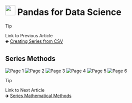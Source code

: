 # <picture> <source srcset="https://pandas.pydata.org/static/img/pandas_mark_white.svg" type="image/webp"> <img src="https://pandas.pydata.org/static/img/pandas_mark_white.svg" width="32" height="32"> </picture> Pandas for Data Science 
> [!TIP]  
> Link to Previous Article  
> 🡸 [Creating Series from CSV](../Articles/103_creating_series_from_csv.md)

## Series Methods

![Page 1](../Resources/Images/104_01.jpeg) 
![Page 2](../Resources/Images/104_02.jpeg) 
![Page 3](../Resources/Images/104_03.jpeg) 
![Page 4](../Resources/Images/104_04.jpeg) 
![Page 5](../Resources/Images/104_05.jpeg) 
![Page 6](../Resources/Images/104_06.jpeg)

> [!TIP]  
> Link to Next Article  
> 🡺 [Series Mathematical Methods](../Articles/105_series_mathematical_methods.md)